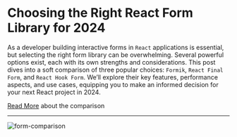 # Choosing the Right React Form Library for 2024

As a developer building interactive forms in `React` applications is essential, but selecting the right form library can be overwhelming. Several powerful options exist, each with its own strengths and considerations. This post dives into a soft comparison of three popular choices: `Formik`, `React Final Form`, and `React Hook Form`. We’ll explore their key features, performance aspects, and use cases, equipping you to make an informed decision for your next React project in 2024.

[Read More](https://chanaka.co.uk/blogs/choosing-the-right-react-form-library-for-2024/) about the comparison

---

![form-comparison](https://chanaka.co.uk/blogs/wp-content/uploads/2024/03/formik-vs-hook-vs-final-2-1536x816.jpg)

